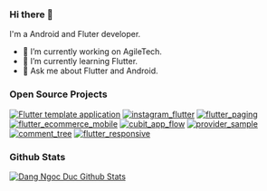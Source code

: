 ### Hi there 👋

I'm a Android and Fluter developer.

- 💬 I’m currently working on AgileTech.
- 🌱 I’m currently learning Flutter.
- 💬 Ask me about Flutter and Android.

### Open Source Projects

[![Flutter template application](https://github-readme-stats.vercel.app/api/pin/?username=dangngocduc&repo=flutter_application&theme=transparent)](https://github.com/dangngocduc/flutter_application)
[![instagram_flutter](https://github-readme-stats.vercel.app/api/pin/?username=dangngocduc&repo=instagram_flutter&theme=transparent)](https://github.com/dangngocduc/instagram_flutter)
[![flutter_paging](https://github-readme-stats.vercel.app/api/pin/?username=dangngocduc&repo=flutter_paging&theme=transparent)](https://github.com/dangngocduc/flutter_paging)
[![flutter_ecommerce_mobile](https://github-readme-stats.vercel.app/api/pin/?username=dangngocduc&repo=flutter_ecommerce_mobile&theme=transparent)](https://github.com/dangngocduc/flutter_ecommerce_mobile)
[![cubit_app_flow](https://github-readme-stats.vercel.app/api/pin/?username=dangngocduc&repo=cubit_app_flow&theme=transparent)](https://github.com/dangngocduc/cubit_app_flow)
[![provider_sample](https://github-readme-stats.vercel.app/api/pin/?username=dangngocduc&repo=provider_sample&theme=transparent)](https://github.com/dangngocduc/provider_sample)
[![comment_tree](https://github-readme-stats.vercel.app/api/pin/?username=dangngocduc&repo=comment_tree&theme=transparent)](https://github.com/dangngocduc/comment_tree)
[![flutter_responsive](https://github-readme-stats.vercel.app/api/pin/?username=dangngocduc&repo=flutter_responsive&theme=transparent)](https://github.com/dangngocduc/flutter_responsive)


### Github Stats
[![Dang Ngoc Duc Github Stats](https://github-readme-stats.vercel.app/api?username=dangngocduc&count_private=true&theme=dark&show_icons=true)](https://github.com/dangngocduc)


